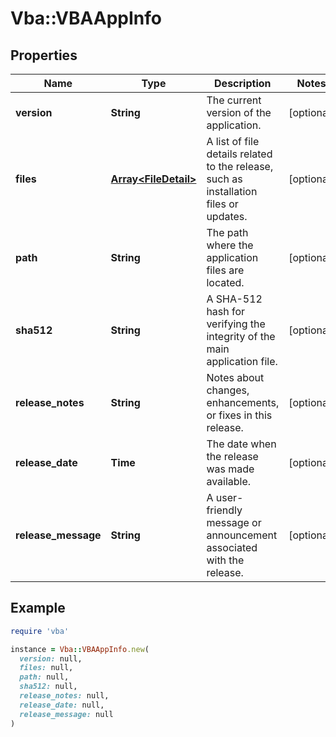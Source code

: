 # Vba::VBAAppInfo

## Properties

| Name | Type | Description | Notes |
| ---- | ---- | ----------- | ----- |
| **version** | **String** | The current version of the application. | [optional] |
| **files** | [**Array&lt;FileDetail&gt;**](FileDetail.md) | A list of file details related to the release, such as installation files or updates. | [optional] |
| **path** | **String** | The path where the application files are located. | [optional] |
| **sha512** | **String** | A SHA-512 hash for verifying the integrity of the main application file. | [optional] |
| **release_notes** | **String** | Notes about changes, enhancements, or fixes in this release. | [optional] |
| **release_date** | **Time** | The date when the release was made available. | [optional] |
| **release_message** | **String** | A user-friendly message or announcement associated with the release. | [optional] |

## Example

```ruby
require 'vba'

instance = Vba::VBAAppInfo.new(
  version: null,
  files: null,
  path: null,
  sha512: null,
  release_notes: null,
  release_date: null,
  release_message: null
)
```


